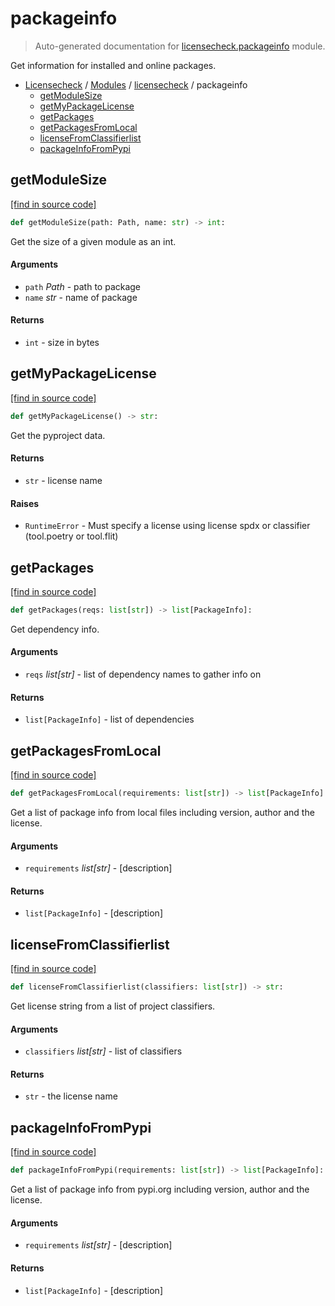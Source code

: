 # packageinfo

> Auto-generated documentation for [licensecheck.packageinfo](../../licensecheck/packageinfo.py) module.

Get information for installed and online packages.

- [Licensecheck](../README.md#licensecheck-index) / [Modules](../README.md#licensecheck-modules) / [licensecheck](index.md#licensecheck) / packageinfo
    - [getModuleSize](#getmodulesize)
    - [getMyPackageLicense](#getmypackagelicense)
    - [getPackages](#getpackages)
    - [getPackagesFromLocal](#getpackagesfromlocal)
    - [licenseFromClassifierlist](#licensefromclassifierlist)
    - [packageInfoFromPypi](#packageinfofrompypi)

## getModuleSize

[[find in source code]](../../licensecheck/packageinfo.py#L153)

```python
def getModuleSize(path: Path, name: str) -> int:
```

Get the size of a given module as an int.

#### Arguments

- `path` *Path* - path to package
- `name` *str* - name of package

#### Returns

- `int` - size in bytes

## getMyPackageLicense

[[find in source code]](../../licensecheck/packageinfo.py#L122)

```python
def getMyPackageLicense() -> str:
```

Get the pyproject data.

#### Returns

- `str` - license name

#### Raises

- `RuntimeError` - Must specify a license using license spdx or classifier (tool.poetry or tool.flit)

## getPackages

[[find in source code]](../../licensecheck/packageinfo.py#L106)

```python
def getPackages(reqs: list[str]) -> list[PackageInfo]:
```

Get dependency info.

#### Arguments

- `reqs` *list[str]* - list of dependency names to gather info on

#### Returns

- `list[PackageInfo]` - list of dependencies

## getPackagesFromLocal

[[find in source code]](../../licensecheck/packageinfo.py#L17)

```python
def getPackagesFromLocal(requirements: list[str]) -> list[PackageInfo]:
```

Get a list of package info from local files including version, author
and	the license.

#### Arguments

- `requirements` *list[str]* - [description]

#### Returns

- `list[PackageInfo]` - [description]

## licenseFromClassifierlist

[[find in source code]](../../licensecheck/packageinfo.py#L88)

```python
def licenseFromClassifierlist(classifiers: list[str]) -> str:
```

Get license string from a list of project classifiers.

#### Arguments

- `classifiers` *list[str]* - list of classifiers

#### Returns

- `str` - the license name

## packageInfoFromPypi

[[find in source code]](../../licensecheck/packageinfo.py#L58)

```python
def packageInfoFromPypi(requirements: list[str]) -> list[PackageInfo]:
```

Get a list of package info from pypi.org including version, author
and	the license.

#### Arguments

- `requirements` *list[str]* - [description]

#### Returns

- `list[PackageInfo]` - [description]
